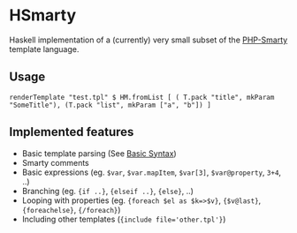 # HSmarty

Haskell implementation of a (currently) very small subset of the [PHP-Smarty][1] template language.

## Usage
`renderTemplate "test.tpl" $ HM.fromList [ ( T.pack "title", mkParam "SomeTitle"), (T.pack "list", mkParam ["a", "b"]) ]`

## Implemented features

* Basic template parsing (See [Basic Syntax][2])
* Smarty comments
* Basic expressions (eg. `$var`, `$var.mapItem`, `$var[3]`, `$var@property`, `3+4`, ..)
* Branching (eg. `{if ..}`, `{elseif ..}`, `{else}`, ..)
* Looping with properties (eg. `{foreach $el as $k=>$v}`, `{$v@last}`, `{foreachelse}`, `{/foreach}`)
* Including other templates (`{include file='other.tpl'}`)

[1]: http://www.smarty.net/
[2]: http://www.smarty.net/docs/en/language.basic.syntax.tpl
